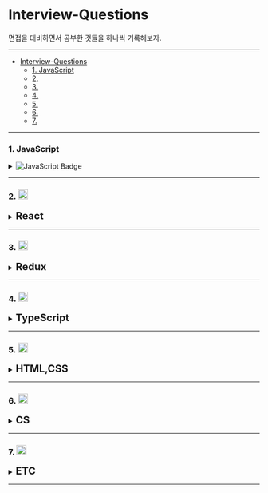 # Interview-Questions

면접을 대비하면서 공부한 것들을 하나씩 기록해보자.

---

- [Interview-Questions](#interview-questions)
    - [1. JavaScript](#1-javascript)
    - [2. ](#2-)
    - [3. ](#3-)
    - [4. ](#4-)
    - [5. ](#5-)
    - [6. ](#6-)
    - [7. ](#7-)

---

### 1. JavaScript

<details>
    <summary>
        <img src="https://img.shields.io/badge/JavaScript-F7DF1E?style=flat&logo=JavaScript&logoColor=white" alt="JavaScript Badge">
    </summary>
</details>

---

### 2. <img src="https://img.shields.io/badge/React-61DAFB?style=flat&logo=React&logoColor=white" alt="React Badge" height="20" style="margin-right: 10px;">

<details>
    <summary>
        <strong style="font-size: 20px; margin: 0;">React</strong>    
    </summary>

- [왜 state를 직접 변경하지 않고, useState를 사용해야 하나요?](https://github.com/DataCodeLiteracy/Interview-Questions/blob/main/React/state%20vs%20useState.md)
- [Context API에 대해 설명해주세요.](https://github.com/DataCodeLiteracy/Interview-Questions/blob/main/React/Context%20API.md)
- [useEffect와 useLayoutEffect의 차이점에 대해 말씀해주세요.](https://github.com/DataCodeLiteracy/Interview-Questions/blob/main/React/useEffect%20vs%20useLayoutEffect.md)

</details>

---

### 3. <img src="https://img.shields.io/badge/Redux-764ABC?style=flat&logo=Redux&logoColor=white" alt="Redux Badge" height="20" style="margin-right: 10px;">

<details>
    <summary>
        <strong style="font-size: 20px; margin: 0;">Redux</strong>
    </summary>

- [Context API와 Redux를 비교해주세요.](https://github.com/DataCodeLiteracy/Interview-Questions/blob/main/React/Context%20API%20vs%20Redux.md)

</details>

---

### 4. <img src="https://img.shields.io/badge/TypeScript-3178C6?style=flat&logo=TypeScript&logoColor=white" alt="TypeScript Badge" height="20" style="margin-right: 10px;">

<details>
<summary>
    <strong style="font-size: 20px; margin: 0;">TypeScript</strong>
</summary>

</details>

---

### 5. <img src="https://img.shields.io/badge/HTML,CSS-1572B6?style=flat&logo=HTML5&logoColor=white" alt="HTML,CSS Badge" height="20" style="margin-right: 10px;">

<details>
<summary>
    <strong style="font-size: 20px; margin: 0;">HTML,CSS</strong>
</summary>

</details>

---

### 6. <img src="https://img.shields.io/badge/💻 CS-000000?style=flat&logo=Computer-Science&logoColor=white" alt="CS Badge" height="20" style="margin-right: 10px;">

<details>
<summary>
    <strong style="font-size: 20px; margin: 0;">CS</strong>
</summary>

</details>

---

### 7. <img src="https://img.shields.io/badge/ETC-FFD700?style=flat&logo=Star&logoColor=white" alt="ETC Badge" height="20" style="margin-right: 10px;">

<details>
<summary>
    <strong style="font-size: 20px; margin: 0;">ETC</strong>
</summary>

</details>

---

